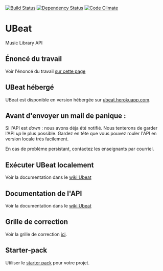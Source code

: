 [![Build Status](https://travis-ci.org/GLO3102/UBeat.svg?branch=master)](https://travis-ci.org/GLO3102/UBeat)
[![Dependency Status](https://david-dm.org/glo3102/ubeat.svg)](https://david-dm.org/GLO3102/UBeat)
[![Code Climate](https://codeclimate.com/github/wfortin/UBeat.png)](https://codeclimate.com/github/wfortin/UBeat)

# UBeat

Music Library API

## Énoncé du travail

Voir l'énoncé du travail [sur cette page](https://github.com/GLO3102/UBeat/blob/master/Enonce.md)

## UBeat hébergé

UBeat est disponible en version hébergée sur [ubeat.herokuapp.com](https://ubeat.herokuapp.com/).

## Avant d'envoyer un mail de panique : 
Si l'API est _down_ : nous avons déja été notifié. Nous tenterons de garder l'API _up_ le plus possible. Gardez en tête que vous pouvez rouler l'API en version locale très facilement.

En cas de problème persistant, contactez les enseignants par courriel.

## Exécuter UBeat localement

Voir la documentation dans le [wiki Ubeat](https://github.com/wfortin/UBeat/wiki/1-Installation-locale-Ubeat)

## Documentation de l'API

Voir la documentation dans le [wiki Ubeat](https://github.com/wfortin/UBeat/wiki/2-API)

## Grille de correction

Voir la grille de correction [ici](https://docs.google.com/spreadsheets/d/1tAZorseSEgRE_G6VGlfba9N1hrv_egVkyU62bvNgHF8/edit?usp=sharing).

## Starter-pack
Utiliser le [starter pack](https://github.com/GLO3102/vue-starter) pour votre projet.

